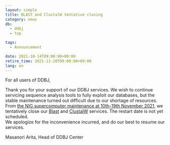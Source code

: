 ```yaml
---
layout: simple
title: BLAST and ClustalW tentative closing
category: news
db:
  - ddbj
  - top

tags:
  - Announcement

date: 2021-10-14T09:00:00+09:00
retire_time: 2021-11-20T09:00:00+09:00
lang: en
---
```


For all users of DDBJ,    
    
Thank you for your support of our DDBJ services. We wish to continue servicing sequence analysis tools to fully exploit our databases, but the stable maintenance turned out difficult due to our shortage of resources. 
From [the NIG supercomputer maintenance at 10th-19th November 2021](/news/en/2021-10-15-e.html), we tentatively close our [Blast](http://ddbj.nig.ac.jp/blast/) and [ClustalW](https://clustalw.ddbj.nig.ac.jp/) services. 
The restart date is not yet scheduled.    
We apologize for the inconvenience incurred, and do our best to resume our services.    
    
Masanori Arita, Head of DDBJ Center
